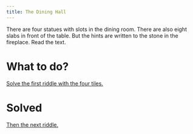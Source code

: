 ```yaml
---
title: The Dining Hall
---
```


There are four statues with slots in the dining room. There are also eight slabs in front of the table. But the hints are written to the stone in the fireplace. Read the text.

# What to do?
[Solve the first riddle with the four tiles.](01-riddle.md)

# Solved
[Then the next riddle.](02-riddle.md)
